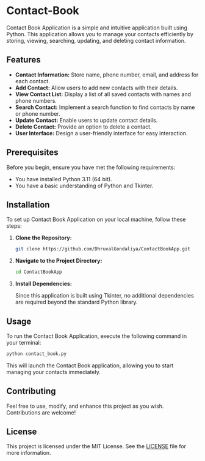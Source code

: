 # Contact-Book

Contact Book Application is a simple and intuitive application built using Python. This application allows you to manage your contacts efficiently by storing, viewing, searching, updating, and deleting contact information.

## Features

- **Contact Information:** Store name, phone number, email, and address for each contact.
- **Add Contact:** Allow users to add new contacts with their details.
- **View Contact List:** Display a list of all saved contacts with names and phone numbers.
- **Search Contact:** Implement a search function to find contacts by name or phone number.
- **Update Contact:** Enable users to update contact details.
- **Delete Contact:** Provide an option to delete a contact.
- **User Interface:** Design a user-friendly interface for easy interaction.

## Prerequisites

Before you begin, ensure you have met the following requirements:
- You have installed Python 3.11 (64 bit).
- You have a basic understanding of Python and Tkinter.

## Installation

To set up Contact Book Application on your local machine, follow these steps:

1. **Clone the Repository:**

    ```bash
    git clone https://github.com/DhruvalGondaliya/ContactBookApp.git
    ```

2. **Navigate to the Project Directory:**

    ```bash
    cd ContactBookApp
    ```

3. **Install Dependencies:**

    Since this application is built using Tkinter, no additional dependencies are required beyond the standard Python library.

## Usage

To run the Contact Book Application, execute the following command in your terminal:

```bash
python contact_book.py
```

This will launch the Contact Book application, allowing you to start managing your contacts immediately.

## Contributing

Feel free to use, modify, and enhance this project as you wish. Contributions are welcome!

## License

This project is licensed under the MIT License. See the [LICENSE](LICENSE) file for more information.
